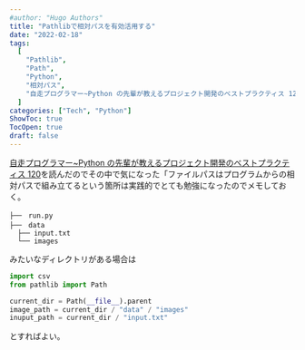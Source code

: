 ```yaml
---
#author: "Hugo Authors"
title: "Pathlibで相対パスを有効活用する"
date: "2022-02-18"
tags:
  [
    "Pathlib",
    "Path",
    "Python",
    "相対パス",
    "自走プログラマー~Python の先輩が教えるプロジェクト開発のベストプラクティス 120",
  ]
categories: ["Tech", "Python"]
ShowToc: true
TocOpen: true
draft: false
---
```


[自走プログラマー~Python の先輩が教えるプロジェクト開発のベストプラクティス 120](https://amzn.to/3iA52lL)を読んだのでその中で気になった「ファイルパスはプログラムからの相対パスで組み立てるという箇所は実践的でとても勉強になったのでメモしておく。

```
├──　run.py
├──　data
  ├── input.txt
  └── images
```

みたいなディレクトリがある場合は

```python
import csv
from pathlib import Path

current_dir = Path(__file__).parent
image_path = current_dir / "data" / "images"
inuput_path = current_dir / "input.txt"
```

とすればよい。
